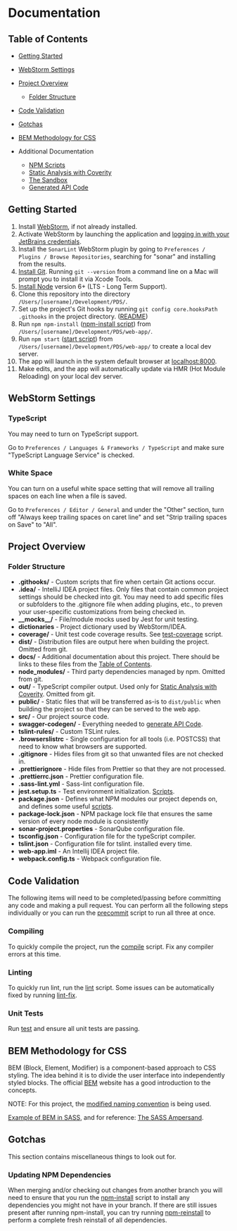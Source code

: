 # Documentation

## Table of Contents

-   [Getting Started](#getting-started)
-   [WebStorm Settings](#webstorm-idea-settings)
-   [Project Overview](#project-overview)
    -   [Folder Structure](#folder-structure)
-   [Code Validation](#code-validation)
-   [Gotchas](#gotchas)
-   [BEM Methodology for CSS](#bem)

-   Additional Documentation
    -   [NPM Scripts](docs/npm-scripts.md)
    -   [Static Analysis with Coverity](docs/coverity.md)
    -   [The Sandbox](src/sandbox/README.md)
    -   [Generated API Code](swagger-codegen/README.md)

## <a name="getting-started"/>Getting Started

1.  Install [WebStorm](https://www.jetbrains.com/webstorm/), if not already installed.
1.  Activate WebStorm by launching the application and [logging in with your JetBrains credentials](https://sales.jetbrains.com/hc/en-gb/articles/208459025-Using-your-JetBrains-Account-to-activate-JetBrains-software).
1.  Install the `SonarLint` WebStorm plugin by going to `Preferences / Plugins / Browse Repositories`, searching for
    "sonar" and installing from the results.
1.  [Install Git](https://git-scm.com/book/en/v2/Getting-Started-Installing-Git). Running `git --version` from a command
    line on a Mac will prompt you to install it via Xcode Tools.
1.  [Install Node](https://nodejs.org/en/) version 6+ (LTS - Long Term Support).
1.  Clone this repository into the directory `/Users/[username]/Development/PDS/`.
1.  Set up the project's Git hooks by running `git config core.hooksPath .githooks` in the project directory. ([README](.githooks/README.md))
1.  Run `npm npm-install` ([npm-install script](docs/npm-scripts.md#npm-install)) from `/Users/[username]/Development/PDS/web-app/`.
1.  Run `npm start` ([start script](docs/npm-scripts.md#start)) from `/Users/[username]/Development/PDS/web-app/` to
    create a local dev server.
1.  The app will launch in the system default browser at [localhost:8000](http://localhost:8000/).
1.  Make edits, and the app will automatically update via HMR (Hot Module Reloading) on your local dev server.

## <a name="webstorm-idea-settings"/>WebStorm Settings

### TypeScript

You may need to turn on TypeScript support.

Go to `Preferences / Languages & Frameworks / TypeScript` and make sure "TypeScript Language Service" is checked.

### White Space

You can turn on a useful white space setting that will remove all trailing spaces on each line when a file is saved.

Go to `Preferences / Editor / General` and under the "Other" section, turn off "Always keep trailing spaces on caret
line" and set "Strip trailing spaces on Save" to "All".

## <a name="project-overview"/>Project Overview

### <a name="folder-structure"/>Folder Structure

-   **.githooks/** - Custom scripts that fire when certain Git actions occur.
-   **.idea/** - IntelliJ IDEA project files. Only files that contain common project settings should be checked into git.
    You may need to add specific files or subfolders to the .gitignore file when adding plugins, etc., to preven your
    user-specific customizations from being checked in.
-   **\_\_mocks\_\_/** - File/module mocks used by Jest for unit testing.
-   **dictionaries** - Project dictionary used by WebStorm/IDEA.
-   **coverage/** - Unit test code coverage results. See [test-coverage](docs/npm-scripts.md#test-coverage) script.
-   **dist/** - Distribution files are output here when building the project. Omitted from git.
-   **docs/** - Additional documentation about this project. There should be links to these files from the
    [Table of Contents](#table-of-contents).
-   **node_modules/** - Third party dependencies managed by npm. Omitted from git.
-   **out/** - TypeScript compiler output. Used only for [Static Analysis with Coverity](#docs/coverity.md).
    Omitted from git.
-   **public/** - Static files that will be transferred as-is to `dist/public` when building the project so that they can
    be served to the web app.
-   **src/** - Our project source code.
-   **swagger-codegen/** - Everything needed to [generate API Code](swagger-codegen/README.md).
-   **tslint-rules/** - Custom TSLint rules.
-   **.browserslistrc** - Single configuration for all tools (i.e. POSTCSS) that need to know what browsers are supported.
-   **.gitignore** - Hides files from git so that unwanted files are not checked in.
-   **.prettierignore** - Hide files from Prettier so that they are not processed.
-   **.prettierrc.json** - Prettier configuration file.
-   **.sass-lint.yml** - Sass-lint configuration file.
-   **jest.setup.ts** - Test environment initialization. [Scripts](docs/npm-scripts.md).
-   **package.json** - Defines what NPM modules our project depends on, and defines some useful [scripts](docs/npm-scripts.md).
-   **package-lock.json** - NPM package lock file that ensures the same version of every node module is consistently
-   **sonar-project.properties** - SonarQube configuration file.
-   **tsconfig.json** - Configuration file for the typeScript compiler.
-   **tslint.json** - Configuration file for tslint.
    installed every time.
-   **web-app.iml** - An Intellij IDEA project file.
-   **webpack.config.ts** - Webpack configuration file.

## <a name="code-validation"/>Code Validation

The following items will need to be completed/passing before committing any code and making a pull request. You can
perform all the following steps individually or you can run the [precommit](docs/npm-scripts.md#precommit)
script to run all three at once.

### Compiling

To quickly compile the project, run the [compile](docs/npm-scripts.md#compile) script.
Fix any compiler errors at this time.

### Linting

To quickly run lint, run the [lint](docs/npm-scripts.md#lint) script. Some issues can be automatically fixed by running
[lint-fix](docs/npm-scripts.md#lint-fix).

### Unit Tests

Run [test](docs/npm-scripts.md#test) and ensure all unit tests are passing.

## <a name="bem"/>BEM Methodology for CSS

BEM (Block, Element, Modifier) is a component-based approach to CSS styling. The idea behind it is to divide the
user interface into independently styled blocks. The official [BEM](https://en.bem.info/methodology/quick-start/)
website has a good introduction to the concepts.

NOTE: For this project, the [modified naming convention](http://getbem.com/naming/) is being used.

[Example of BEM in SASS](https://codepen.io/anon/pen/qoJqwz), and for reference: [The SASS Ampersand](https://css-tricks.com/the-sass-ampersand/).

## <a name="gotchas"/>Gotchas

This section contains miscellaneous things to look out for.

### Updating NPM Dependencies

When merging and/or checking out changes from another branch you will need to ensure that you run the
[npm-install](docs/npm-scripts.md#npm-install) script to install any dependencies you might not have in your branch.
If there are still issues present after running npm-install, you can try running
[npm-reinstall](docs/npm-scripts.md#npm-reinstall) to perform a complete fresh reinstall of all dependencies.
